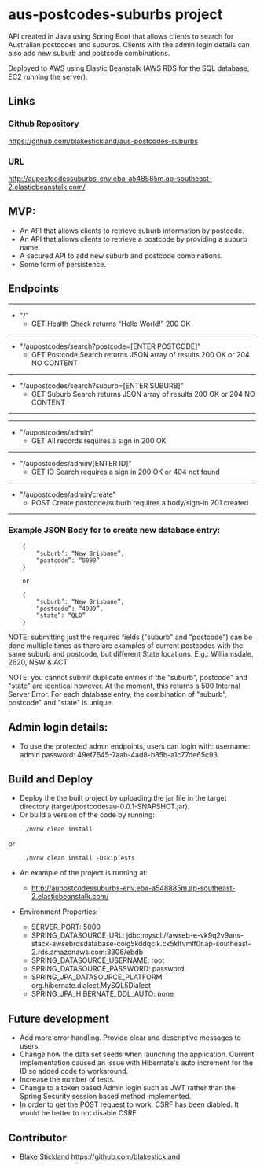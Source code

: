 # aus-postcodes-suburbs project

API created in Java using Spring Boot that allows clients to search for Australian postcodes and suburbs. Clients with the admin login details can also add new suburb and postcode combinations. 

Deployed to AWS using Elastic Beanstalk (AWS RDS for the SQL database, EC2 running the server). 

## Links
### Github Repository
https://github.com/blakestickland/aus-postcodes-suburbs

### URL
http://aupostcodessuburbs-env.eba-a548885m.ap-southeast-2.elasticbeanstalk.com/

## MVP:

* An API that allows clients to retrieve suburb information by postcode.
* An API that allows clients to retrieve a postcode by providing a suburb name.
* A secured API to add new suburb and postcode combinations.
* Some form of persistence.

## Endpoints
***
  * "/"
    * GET   Health Check    returns “Hello World!”          200 OK
***
  * "/aupostcodes/search?postcode=[ENTER POSTCODE]"
    * GET   Postcode Search returns JSON array of results   200 OK or 204 NO CONTENT
***
  * "/aupostcodes/search?suburb=[ENTER SUBURB]"
    * GET   Suburb Search   returns JSON array of results   200 OK or 204 NO CONTENT
***
***
  * "/aupostcodes/admin"
    * GET   All records     requires a sign in              200 OK
***
  * "/aupostcodes/admin/[ENTER ID]"
    * GET   ID Search       requires a sign in              200 OK or 404 not found
***
  * "/aupostcodes/admin/create"
    * POST  Create postcode/suburb   requires a body/sign-in 201 created
***
### Example JSON Body for to create new database entry: 

```
    {
        “suburb’: “New Brisbane”,
        “postcode”: “8999”
    } 
```
        or 
```
    {
        “suburb’: “New Brisbane”,
        “postcode”: “4999”,
        “state”: “QLD”
    } 
```

NOTE: submitting just the required fields ("suburb" and "postcode") can be done multiple times as there are examples of current postcodes with the same suburb and postcode, but different State locations. E.g.: Williamsdale, 2620, NSW & ACT
            
NOTE: you cannot submit duplicate entries if the "suburb", postcode" and "state" are identical however. At the moment, this returns a 500 Internal Server Error. For each database entry, the combination of "suburb", postcode" and "state" is unique.

## Admin login details:

  * To use the protected admin endpoints, users can login with: 
        username: admin
        password: 49ef7645-7aab-4ad8-b85b-a1c77de65c93

## Build and Deploy

* Deploy the the built project by uploading the jar file in the target directory (target/postcodesau-0.0.1-SNAPSHOT.jar).
* Or build a version of the code by running: 
  
```
    ./mvnw clean install
```

or 

```
    ./mvnw clean install -DskipTests
```

* An example of the project is running at:
  * http://aupostcodessuburbs-env.eba-a548885m.ap-southeast-2.elasticbeanstalk.com/

* Environment Properties:
  * SERVER_PORT: 5000
  * SPRING_DATASOURCE_URL: jdbc:mysql://awseb-e-vk9q2v9ans-stack-awsebrdsdatabase-coig5kddqcik.ck5klfvmlf0r.ap-southeast-2.rds.amazonaws.com:3306/ebdb
  * SPRING_DATASOURCE_USERNAME: root
  * SPRING_DATASOURCE_PASSWORD: password
  * SPRING_JPA_DATASOURCE_PLATFORM: org.hibernate.dialect.MySQL5Dialect
  * SPRING_JPA_HIBERNATE_DDL_AUTO: none


## Future development
* Add more error handling. Provide clear and descriptive messages to users.
* Change how the data set seeds when launching the application. Current implementation caused an issue with Hibernate's auto increment for the ID so added code to workaround.
* Increase the number of tests.
* Change to a token based Admin login such as JWT rather than the Spring Security session based method implemented. 
* In order to get the POST request to work, CSRF has been diabled. It would be better to not disable CSRF.  

## Contributor
* Blake Stickland https://github.com/blakestickland